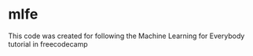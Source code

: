 # mlfe
This code was created for following the Machine Learning for Everybody tutorial in freecodecamp
